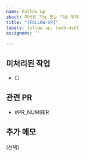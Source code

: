 ```yaml
---
name: Follow up
about: 미비된 기능 또는 기술 부채
title: "[FOLLOW-UP]"
labels: follow up, tech-debt
assignees: ''

---
```


## 미처리된 작업
- [ ] 

## 관련 PR
- #PR_NUMBER

## 추가 메모
(선택)
